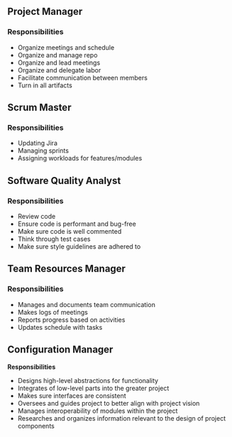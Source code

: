 ## Project Manager
### Responsibilities
  - Organize meetings and schedule
  - Organize and manage repo
  - Organize and lead meetings
  - Organize and delegate labor
  - Facilitate communication between members
  - Turn in all artifacts

## Scrum Master
### Responsibilities
  - Updating Jira
  - Managing sprints
  - Assigning workloads for features/modules

## Software Quality Analyst
### Responsibilities
  - Review code
  - Ensure code is performant and bug-free
  - Make sure code is well commented
  - Think through test cases
  - Make sure style guidelines are adhered to

## Team Resources Manager
### Responsibilities
  - Manages and documents team communication
  - Makes logs of meetings
  - Reports progress based on activities
  - Updates schedule with tasks

## Configuration Manager
**Responsibilities**
  - Designs high-level abstractions for functionality
  - Integrates of low-level parts into the greater project
  - Makes sure interfaces are consistent
  - Oversees and guides project to better align with project vision
  - Manages interoperability of modules within the project
  - Researches and organizes information relevant to the design of project components



